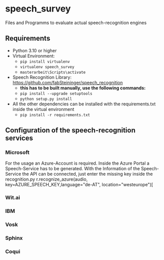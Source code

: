 # speech_survey
Files and Programms to evaluate actual speech-recognition engines

## Requirements
* Python 3.10 or higher
* Virtual Environment:
    * `pip install virtualenv`
    * `virtualenv speech_survey`
    * `masterarbeit\Scripts\activate`
* Speech Recognition Library: https://github.com/fabSteininger/speech_recognition 
    * **this has to be built manually, use the following commands:**
    * `pip install --upgrade setuptools`
    * `python setup.py install`
* All the other dependencies can be installed with the requirements.txt inside the virtual environment
    * `pip install -r requirements.txt`

## Configuration of the speech-recognition services
### Microsoft
For the usage an Azure-Account is required. Inside the Azure Portal a Speech-Service has to be generated.
With the Information of the Speech-Service the API can be connected, just enter the missing key inside the recognition.py
r.recognize_azure(audio, key=AZURE_SPEECH_KEY,language="de-AT", location="westeurope")[
### Wit.ai
### IBM 
### Vosk
### Sphinx
### Coqui